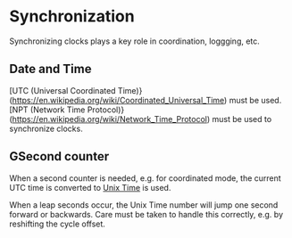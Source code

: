 # Synchronization
Synchronizing clocks plays a key role in coordination, loggging, etc.

## Date and Time
[UTC (Universal Coordinated Time)}(https://en.wikipedia.org/wiki/Coordinated_Universal_Time) must be used.
[NPT (Network Time Protocol)}(https://en.wikipedia.org/wiki/Network_Time_Protocol) must be used to synchronize clocks.

## GSecond counter
When a second counter is needed, e.g. for coordinated mode, the current UTC time is converted to [Unix Time](https://en.wikipedia.org/wiki/Unix_time) is used. 

When a leap seconds occur, the Unix Time number will jump one second forward or backwards.
Care must be taken to handle this correctly, e.g. by reshifting the cycle offset.

